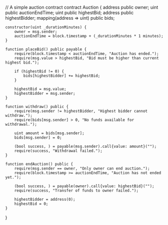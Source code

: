 // A simple auction contract
contract Auction {
    address public owner;
    uint public auctionEndTime;
    uint public highestBid;
    address public highestBidder;
    mapping(address => uint) public bids;

    constructor(uint _durationMinutes) {
        owner = msg.sender;
        auctionEndTime = block.timestamp + (_durationMinutes * 1 minutes);
    }

    function placeBid() public payable {
        require(block.timestamp < auctionEndTime, "Auction has ended.");
        require(msg.value > highestBid, "Bid must be higher than current highest bid.");

        if (highestBid != 0) {
            bids[highestBidder] += highestBid;
        }
        
        highestBid = msg.value;
        highestBidder = msg.sender;
    }

    function withdraw() public {
        require(msg.sender != highestBidder, "Highest bidder cannot withdraw.");
        require(bids[msg.sender] > 0, "No funds available for withdrawal.");

        uint amount = bids[msg.sender];
        bids[msg.sender] = 0;
        
        (bool success, ) = payable(msg.sender).call{value: amount}("");
        require(success, "Withdrawal failed.");
    }

    function endAuction() public {
        require(msg.sender == owner, "Only owner can end auction.");
        require(block.timestamp >= auctionEndTime, "Auction has not ended yet.");
        
        (bool success, ) = payable(owner).call{value: highestBid}("");
        require(success, "Transfer of funds to owner failed.");
        
        highestBidder = address(0);
        highestBid = 0;
    }
}
